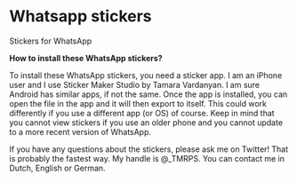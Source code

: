 # Whatsapp stickers
Stickers for WhatsApp<p>
<p>
<b>How to install these WhatsApp stickers?</b><p> 
To install these WhatsApp stickers, you need a sticker app. I am an iPhone user and I use Sticker Maker Studio by Tamara Vardanyan. I am sure Android has similar apps, if not the same. Once the app is installed, you can open the file in the app and it will then export to itself. This could work differently if you use a different app (or OS) of course. Keep in mind that you cannot view stickers if you use an older phone and you cannot update to a more recent version of WhatsApp.<p>
  <p>
    
If you have any questions about the stickers, please ask me on Twitter! That is probably the fastest way. My handle is @_TMRPS. You can contact me in Dutch, English or German.
